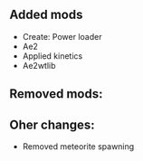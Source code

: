 ## Added mods

- Create: Power loader
- Ae2
- Applied kinetics
- Ae2wtlib

## Removed mods:



## Oher changes:

- Removed meteorite spawning